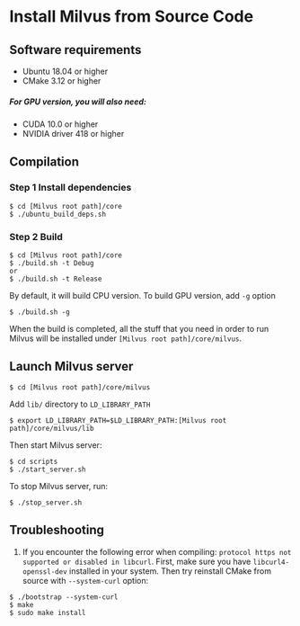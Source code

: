 # Install Milvus from Source Code

## Software requirements

- Ubuntu 18.04 or higher
- CMake 3.12 or higher

##### For GPU version, you will also need:

- CUDA 10.0 or higher
- NVIDIA driver 418 or higher

## Compilation

### Step 1 Install dependencies

```shell
$ cd [Milvus root path]/core
$ ./ubuntu_build_deps.sh
```

### Step 2 Build

```shell
$ cd [Milvus root path]/core
$ ./build.sh -t Debug
or 
$ ./build.sh -t Release
```

By default, it will build CPU version. To build GPU version, add `-g` option
```
$ ./build.sh -g
```

When the build is completed, all the stuff that you need in order to run Milvus will be installed under `[Milvus root path]/core/milvus`.

## Launch Milvus server

```shell
$ cd [Milvus root path]/core/milvus
```

Add `lib/` directory to `LD_LIBRARY_PATH`

```
$ export LD_LIBRARY_PATH=$LD_LIBRARY_PATH:[Milvus root path]/core/milvus/lib
```

Then start Milvus server:

```
$ cd scripts
$ ./start_server.sh
```

To stop Milvus server, run:

```shell
$ ./stop_server.sh
```

## Troubleshooting
1. If you encounter the following error when compiling: 
`protocol https not supported or disabled in libcurl`.
First, make sure you have `libcurl4-openssl-dev` installed in your system.
Then try reinstall CMake from source with `--system-curl` option:
```
$ ./bootstrap --system-curl 
$ make 
$ sudo make install
```

